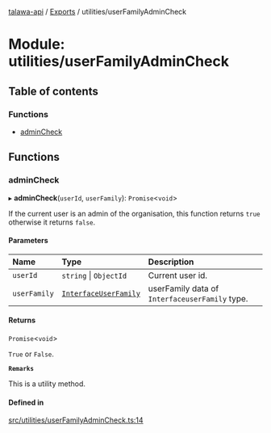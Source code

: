 [talawa-api](../README.md) / [Exports](../modules.md) / utilities/userFamilyAdminCheck

# Module: utilities/userFamilyAdminCheck

## Table of contents

### Functions

- [adminCheck](utilities_userFamilyAdminCheck.md#admincheck)

## Functions

### adminCheck

▸ **adminCheck**(`userId`, `userFamily`): `Promise`\<`void`\>

If the current user is an admin of the organisation, this function returns `true` otherwise it returns `false`.

#### Parameters

| Name | Type | Description |
| :------ | :------ | :------ |
| `userId` | `string` \| `ObjectId` | Current user id. |
| `userFamily` | [`InterfaceUserFamily`](../interfaces/models_userFamily.InterfaceUserFamily.md) | userFamily data of `InterfaceuserFamily` type. |

#### Returns

`Promise`\<`void`\>

`True` or `False`.

**`Remarks`**

This is a utility method.

#### Defined in

[src/utilities/userFamilyAdminCheck.ts:14](https://github.com/PalisadoesFoundation/talawa-api/blob/362768f/src/utilities/userFamilyAdminCheck.ts#L14)
